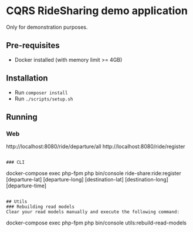 # CQRS RideSharing demo application
Only for demonstration purposes.

## Pre-requisites

- Docker installed (with memory limit >= 4GB)

## Installation

- Run `composer install`
- Run `./scripts/setup.sh`

## Running

### Web

http://localhost:8080/ride/departure/all
http://localhost:8080/ride/register
```

### CLI

```
docker-compose exec php-fpm php bin/console ride-share:ride:register [departure-lat] [departure-long] [destination-lat] [destination-long] [departure-time]            
```

## Utils
### Rebuilding read models
Clear your read models manually and execute the following command:
```
docker-compose exec php-fpm php bin/console utils:rebuild-read-models
```